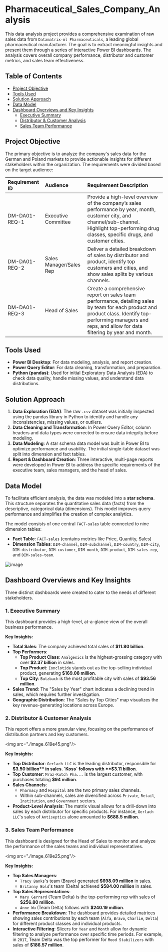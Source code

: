 # Pharmaceutical_Sales_Company_Analysis


This data analysis project provides a comprehensive examination of raw sales data from `Datamatrix-ml Pharmaceuticals`, a leading global pharmaceutical manufacturer. The goal is to extract meaningful insights and present them through a series of interactive Power BI dashboards. The analysis covers overall company performance, distributor and customer metrics, and sales team effectiveness.


## Table of Contents

  - [Project Objective](https://www.google.com/search?q=%23project-objective)
  - [Tools Used](https://www.google.com/search?q=%23tools-used)
  - [Solution Approach](https://www.google.com/search?q=%23solution-approach)
  - [Data Model](https://www.google.com/search?q=%23data-model)
  - [Dashboard Overviews and Key Insights](https://www.google.com/search?q=%23dashboard-overviews-and-key-insights)
      - [Executive Summary](https://www.google.com/search?q=%231-executive-summary)
      - [Distributor & Customer Analysis](https://www.google.com/search?q=%232-distributor--customer-analysis)
      - [Sales Team Performance](https://www.google.com/search?q=%233-sales-team-performance)
 

## Project Objective

The primary objective is to analyze the company's sales data for the German and Poland markets to provide actionable insights for different stakeholders within the organization. The requirements were divided based on the target audience:

|Requirement ID|Audience|Requirement Description|
|:---|:---|:---|
|DM-DA01-REQ-1|Executive Committee|Provide a high-level overview of the company’s sales performance by year, month, customer city, and channel/sub-channel. Highlight top-performing drug classes, specific drugs, and customer cities.|
|DM-DA01-REQ-2|Sales Manager/Sales Rep|Deliver a detailed breakdown of sales by distributor and product, identify top customers and cities, and show sales splits by various channels.|
|DM-DA01-REQ-3|Head of Sales|Create a comprehensive report on sales team performance, detailing sales by team for each product and product class. Identify top-performing managers and reps, and allow for data filtering by year and month.|

## Tools Used

  * **Power BI Desktop**: For data modeling, analysis, and report creation.
  * **Power Query Editor**: For data cleaning, transformation, and preparation.
  * **Python (pandas)**: Used for initial Exploratory Data Analysis (EDA) to check data quality, handle missing values, and understand data distributions.

## Solution Approach

1.  **Data Exploration (EDA)**: The raw `.csv` dataset was initially inspected using the pandas library in Python to identify and handle any inconsistencies, missing values, or outliers.
2.  **Data Cleaning and Transformation**: In Power Query Editor, column headers and data types were corrected to ensure data integrity before modeling.
3.  **Data Modeling**: A star schema data model was built in Power BI to optimize performance and usability. The initial single-table dataset was split into dimension and fact tables.
4.  **Report & Dashboard Creation**: Three interactive, multi-page reports were developed in Power BI to address the specific requirements of the executive team, sales managers, and the head of sales.

## Data Model

To facilitate efficient analysis, the data was modeled into a **star schema**. This structure separates the quantitative sales data (facts) from the descriptive, categorical data (dimensions). This model improves query performance and simplifies the creation of complex analytics.

The model consists of one central `FACT-sales` table connected to nine dimension tables:

  * **Fact Table**: `FACT-sales` (contains metrics like Price, Quantity, Sales)
  * **Dimension Tables**: `DIM-channel`, `DIM-subchannel`, `DIM-country`, `DIM-city`, `DIM-distributor`, `DIM-customer`, `DIM-month`, `DIM-product`, `DIM-sales-rep`, and `DIM-sales-team`.

![image](https://github.com/user-attachments/assets/31d9c5ad-ceef-4022-9b43-2b52a5a78b1e)


## Dashboard Overviews and Key Insights

Three distinct dashboards were created to cater to the needs of different stakeholders.

### 1\. Executive Summary

This dashboard provides a high-level, at-a-glance view of the overall business performance.



**Key Insights:**

  * **Total Sales**: The company achieved total sales of **$11.80 billion**.
  * **Top Performers**:
      * **Top Product Class**: `Analgesics` is the highest-grossing category with over **$2.37 billion** in sales.
      * **Top Product**: `Ionclotide` stands out as the top-selling individual product, generating **$169.08 million**.
      * **Top City**: `Butzbach` is the most profitable city with sales of **$93.56 million**.
  * **Sales Trend**: The "Sales by Year" chart indicates a declining trend in sales, which requires further investigation.
  * **Geographic Distribution**: The "Sales by Top Cities" map visualizes the key revenue-generating locations across Europe.

### 2\. Distributor & Customer Analysis

This report offers a more granular view, focusing on the performance of distribution partners and key customers.

\<img src="./image\_619e45.png"/\>

**Key Insights:**

  * **Top Distributor**: `Gerlach LLC` is the leading distributor, responsible for **$3.50 billion** in sales. `Koss` follows with **$3.11 billion**.
  * **Top Customer**: `Mraz-Kutch Pha...` is the largest customer, with purchases totaling **$94 million**.
  * **Sales Channels**:
      * `Pharmacy` and `Hospital` are the two primary sales channels.
      * Within sub-channels, sales are diversified across `Private`, `Retail`, `Institution`, and `Government` sectors.
  * **Product-Level Analysis**: The matrix visual allows for a drill-down into sales by each distributor for specific products. For instance, `Gerlach LLC`'s sales of `Antiseptics` alone amounted to **$688.5 million**.

### 3\. Sales Team Performance

This dashboard is designed for the Head of Sales to monitor and analyze the performance of the sales teams and individual representatives.

\<img src="./image\_619e25.png"/\>

**Key Insights:**

  * **Top Sales Managers**:
      * `Tracy Banks`'s team (Bravo) generated **$698.09 million** in sales.
      * `Britanny Bold`'s team (Delta) achieved **$584.00 million** in sales.
  * **Top Sales Representatives**:
      * `Mary Gerrard` (Team Delta) is the top-performing rep with sales of **$256.80 million**.
      * `Anne Wu` (Team Delta) follows with **$240.19 million**.
  * **Performance Breakdown**: The dashboard provides detailed matrices showing sales contributions by each team (`Alfa`, `Bravo`, `Charlie`, `Delta`) for different product classes and individual products.
  * **Interactive Filtering**: Slicers for `Year` and `Month` allow for dynamic filtering to analyze performance over specific time periods. For example, in `2017`, Team Delta was the top performer for `Mood Stabilizers` with sales of **$186.57 million**.

